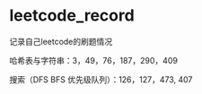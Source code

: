 # leetcode_record
记录自己leetcode的刷题情况

哈希表与字符串：3，49，76，187，290，409

搜索（DFS BFS 优先级队列）：126，127，473, 407